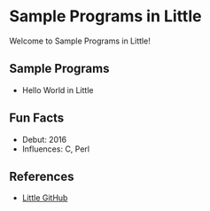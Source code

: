 # Sample Programs in Little

Welcome to Sample Programs in Little!

## Sample Programs

- Hello World in Little

## Fun Facts

- Debut: 2016
- Influences: C, Perl

## References

- [Little GitHub](https://github.com/bitkeeper-scm/little-lang)
